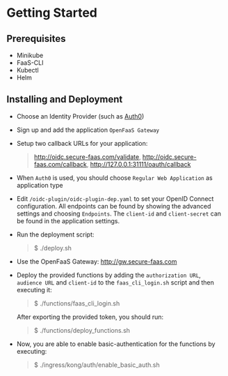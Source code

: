 
# Getting Started

## Prerequisites

 - Minikube
 - FaaS-CLI
 - Kubectl
 - Helm

## Installing and Deployment

 - Choose an Identity Provider (such as [Auth0](https://auth0.com/))
 - Sign up and add the application `OpenFaaS Gateway`
 - Setup two callback URLs for your application:
   > http://oidc.secure-faas.com/validate, http://oidc.secure-faas.com/callback, http://127.0.0.1:31111/oauth/callback
 - When `Auth0` is used, you should choose `Regular Web Application` as application type 

 - Edit `/oidc-plugin/oidc-plugin-dep.yaml` to set your OpenID Connect configuration. All endpoints can be found by showing the advanced settings and choosing `Endpoints`. The `client-id` and `client-secret` can be found in the application settings.

 - Run the deployment script:

    > $ ./deploy.sh

 - Use the OpenFaaS Gateway: http://gw.secure-faas.com

 - Deploy the provided functions by adding the `authorization URL`, `audience URL` and `client-id` to the `faas_cli_login.sh` script and then executing it:
   > $ ./functions/faas_cli_login.sh

   After exporting the provided token, you should run:
   > $ ./functions/deploy_functions.sh

 - Now, you are able to enable basic-authentication for the functions by executing:
   > $ ./ingress/kong/auth/enable_basic_auth.sh
